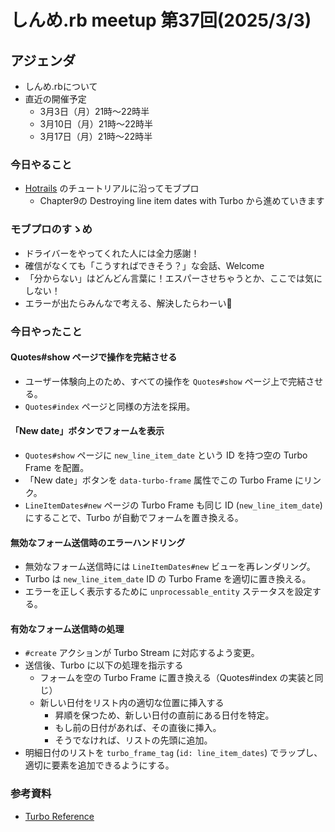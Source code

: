 # しんめ.rb meetup 第37回(2025/3/3)

## アジェンダ

- しんめ.rbについて
- 直近の開催予定
  - 3月3日（月）21時〜22時半
  - 3月10日（月）21時〜22時半
  - 3月17日（月）21時〜22時半

### 今日やること

- [Hotrails](https://www.hotrails.dev/) のチュートリアルに沿ってモブプロ
  - Chapter9の Destroying line item dates with Turbo から進めていきます

### モブプロのすゝめ

- ドライバーをやってくれた人には全力感謝！
- 確信がなくても「こうすればできそう？」な会話、Welcome
- 「分からない」はどんどん言葉に！エスパーさせちゃうとか、ここでは気にしない！
- エラーが出たらみんなで考える、解決したらわーい🙌

### 今日やったこと

#### Quotes#show ページで操作を完結させる

- ユーザー体験向上のため、すべての操作を `Quotes#show` ページ上で完結させる。
- `Quotes#index` ページと同様の方法を採用。

#### 「New date」ボタンでフォームを表示

- `Quotes#show` ページに `new_line_item_date` という ID を持つ空の Turbo Frame を配置。
- 「New date」ボタンを `data-turbo-frame` 属性でこの Turbo Frame にリンク。
- `LineItemDates#new` ページの Turbo Frame も同じ ID (`new_line_item_date`) にすることで、Turbo が自動でフォームを置き換える。

#### 無効なフォーム送信時のエラーハンドリング

- 無効なフォーム送信時には `LineItemDates#new` ビューを再レンダリング。
- Turbo は `new_line_item_date` ID の Turbo Frame を適切に置き換える。
- エラーを正しく表示するために `unprocessable_entity` ステータスを設定する。

#### 有効なフォーム送信時の処理

- `#create` アクションが Turbo Stream に対応するよう変更。
- 送信後、Turbo に以下の処理を指示する
  - フォームを空の Turbo Frame に置き換える（Quotes#index の実装と同じ）
  - 新しい日付をリスト内の適切な位置に挿入する
    - 昇順を保つため、新しい日付の直前にある日付を特定。
    - もし前の日付があれば、その直後に挿入。
    - そうでなければ、リストの先頭に追加。
- 明細日付のリストを `turbo_frame_tag` (`id: line_item_dates`) でラップし、適切に要素を追加できるようにする。

### 参考資料

- [Turbo Reference](https://turbo.hotwired.dev/reference/drive)

